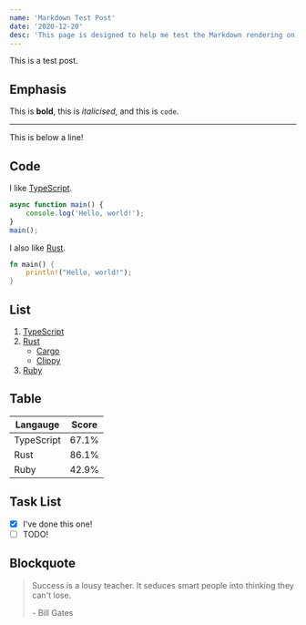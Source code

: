```yaml
---
name: 'Markdown Test Post'
date: '2020-12-20'
desc: 'This page is designed to help me test the Markdown rendering on this website. It contains normal markdown, along with some GFM.'
---
```


This is a test post.

## Emphasis

This is **bold**, this is _italicised_, and this is `code`.

---

This is below a line!

## Code

I like [TypeScript](https://www.typescriptlang.org/).

```ts
async function main() {
	console.log('Hello, world!');
}
main();
```

I also like [Rust](https://www.rust-lang.org/).

```rust
fn main() {
	println!("Hello, world!");
}
```

## List

1. [TypeScript](https://www.typescriptlang.org/)
2. [Rust](https://www.rust-lang.org/)
    - [Cargo](https://github.com/rust-lang/cargo)
    - [Clippy](https://github.com/rust-lang/rust-clippy)
3. [Ruby](https://www.ruby-lang.org/en/)

## Table

| Langauge   | Score |
| ---------- | ----- |
| TypeScript | 67.1% |
| Rust       | 86.1% |
| Ruby       | 42.9% |

## Task List

-   [x] I've done this one!
-   [ ] TODO!

## Blockquote

> Success is a lousy teacher. It seduces smart people into thinking they can't lose.
>
> \- Bill Gates
